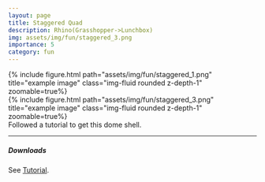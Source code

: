 ```yaml
---
layout: page
title: Staggered Quad
description: Rhino(Grasshopper->Lunchbox)
img: assets/img/fun/staggered_3.png
importance: 5
category: fun
---
```


<div class="row">
    <div class="col-sm mt-3 mt-md-0">
        {% include figure.html path="assets/img/fun/staggered_1.png" title="example image" class="img-fluid rounded z-depth-1" zoomable=true%}
    </div>     
    <div class="col-sm mt-3 mt-md-0">
        {% include figure.html path="assets/img/fun/staggered_3.png" title="example image" class="img-fluid rounded z-depth-1" zoomable=true%}
    </div>       
</div>
<div class="caption">
    Followed a tutorial to get this dome shell.
</div>

------
##### <i class='fas fa-download'>**Downloads**</i>
See [Tutorial](https://parametrichouse.com/lunchbox-quad-tower/).